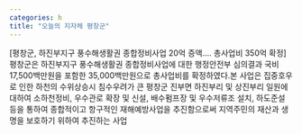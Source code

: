 ```yaml
---
categories: h
title: "오늘의 지자체 평창군"
---
```

[평창군, 하진부지구 풍수해생활권 종합정비사업 20억 증액.... 총사업비 350억 확정]평창군은 하진부지구 풍수해생활권 종합정비사업에 대한 행정안전부 심의결과 국비 17,500백만원을 포함한 35,000백만원으로 총사업비를 확정하였다.본 사업은 집중호우로 인한 하천의 수위상승시 침수우려가 큰 평창군 진부면 하진부리 및 상진부리 일원에 대하여 소하천정비, 우수관로 확장 및 신설, 배수펌프장 및 우수저류조 설치, 하도준설 등을 통하여 종합적이고 항구적인 재해예방사업을 추진함으로써 지역주민의 재산과 생명을 보호하기 위하여 추진하는 사업